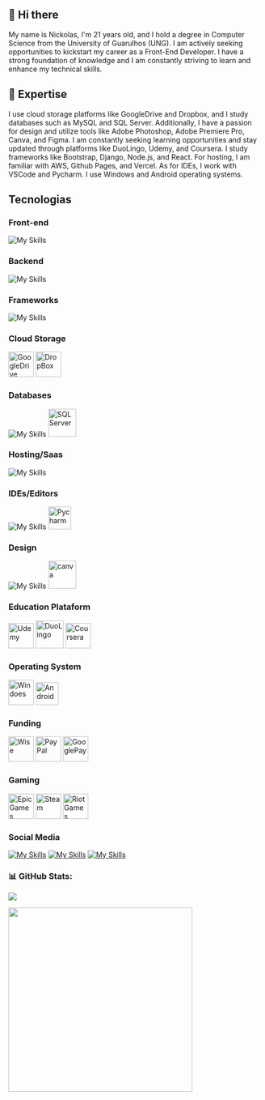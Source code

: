 ## 👋 Hi there
My name is Nickolas, I'm 21 years old, and I hold a degree in Computer Science from the University of Guarulhos (UNG). I am actively seeking opportunities to kickstart my career as a Front-End Developer. I have a strong foundation of knowledge and I am constantly striving to learn and enhance my technical skills.

## 🚀 Expertise
I use cloud storage platforms like GoogleDrive and Dropbox, and I study databases such as MySQL and SQL Server. Additionally, I have a passion for design and utilize tools like Adobe Photoshop, Adobe Premiere Pro, Canva, and Figma. I am constantly seeking learning opportunities and stay updated through platforms like DuoLingo, Udemy, and Coursera. I study frameworks like Bootstrap, Django, Node.js, and React. For hosting, I am familiar with AWS, Github Pages, and Vercel. As for IDEs, I work with VSCode and Pycharm. I use Windows and Android operating systems.

## Tecnologias

### Front-end
![My Skills](https://skillicons.dev/icons?i=js,html,css)

### Backend
![My Skills](https://skillicons.dev/icons?i=python,js)

### Frameworks
![My Skills](https://skillicons.dev/icons?i=bootstrap,django,nodejs,react)

### Cloud Storage
<img src="https://img.icons8.com/?size=512&id=ya4CrqO7PgnY&format=png" alt="GoogleDrive" width="50px"> <img src="https://img.icons8.com/?size=512&id=13657&format=png" alt="DropBox" width="50px">


### Databases
![My Skills](https://skillicons.dev/icons?i=mysql) <img src="https://img.icons8.com/?size=512&id=b9csPDvC8JBF&format=png" alt="SQLServer" width="55px">

### Hosting/Saas
![My Skills](https://skillicons.dev/icons?i=aws,github,vercel)

### IDEs/Editors
![My Skills](https://skillicons.dev/icons?i=vscode) <img src="https://upload.wikimedia.org/wikipedia/commons/thumb/1/1d/PyCharm_Icon.svg/1024px-PyCharm_Icon.svg.png" alt="Pycharm" width="45px">


### Design
![My Skills](https://skillicons.dev/icons?i=ps,pr,figma) <img src="https://img.icons8.com/?size=512&id=EZQdGLNeo7JI&format=png" alt="canva" width="55px">

### Education Plataform
<img src="https://img.icons8.com/?size=512&id=uCUr45IJh8vV&format=png" alt="Udemy" width="50px"> <img src="https://img.icons8.com/?size=512&id=xC8UrfjJ0QAX&format=png" alt="DuoLingo" width="55px"> <img src="https://img.icons8.com/?size=512&id=HnQYftvo88pe&format=png" alt="Coursera" width="50px">

### Operating System
<img src="https://img.icons8.com/?size=512&id=gXoJoyTtYXFg&format=png" alt="Windoes" width="50px"> <img src="https://img.icons8.com/?size=512&id=OJKzFAELgaAT&format=png" alt="Android" width="45px">

### Funding
<img src="https://img.icons8.com/?size=512&id=CUVeX1Xqt1IS&format=png" alt="Wise" width="50px"> <img src="https://img.icons8.com/?size=512&id=CcZPuP1Awed7&format=png" alt="PayPal" width="50px"> <img src="https://img.icons8.com/?size=512&id=SZ8HYUgmLcNc&format=png" alt="GooglePay" width="50px">

### Gaming
<img src="https://img.icons8.com/?size=512&id=Q4U4uLFwno8Z&format=png" alt="EpicGames" width="50px"> <a href="https://steamcommunity.com/id/nickolasluciano/"><img src="https://img.icons8.com/?size=512&id=rgtAhvLpOspi&format=png" alt="Steam" width="50px"></a> <img src="https://img.icons8.com/?size=512&id=V1Ja402KSwyz&format=png" alt="RiotGames" width="50px">

### Social Media
[![My Skills](https://skillicons.dev/icons?i=linkedin)](https://www.linkedin.com/in/nickolasluciano/) [![My Skills](https://skillicons.dev/icons?i=instagram)](https://www.instagram.com/nickolasluciano/) [![My Skills](https://skillicons.dev/icons?i=twitter)](https://twitter.com/nickoluciano)

### 📊 GitHub Stats:
![](https://github-readme-stats-wheat-two-53.vercel.app/api/top-langs/?username=nickolasluciano&theme=neon&hide_border=false&include_all_commits=false&count_private=false&layout=compact) 

<img src="https://github-readme-stats-wheat-two-53.vercel.app/api?username=nickolasluciano&theme=neon&hide_border=false&include_all_commits=false&count_private=false"  width="364px" />
